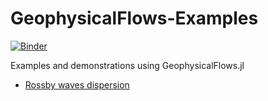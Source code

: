 # GeophysicalFlows-Examples

[![Binder](https://mybinder.org/badge_logo.svg)](https://mybinder.org/v2/gh/FourierFlows/GeophysicalFlows-Examples/44e2c365f8752c73505df11a3b3627335f6fe901)

Examples and demonstrations using GeophysicalFlows.jl


- [Rossby waves dispersion](https://nbviewer.jupyter.org/github/FourierFlows/GeophysicalFlows-Examples/blob/master/RossbyWaveDispersion/RossbyWavepacket.ipynb)

